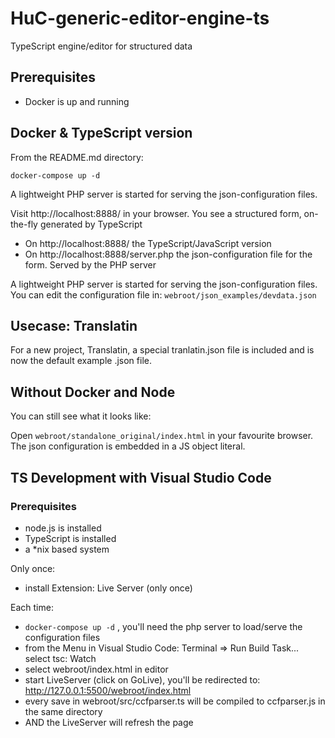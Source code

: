 # HuC-generic-editor-engine-ts

TypeScript engine/editor for structured data

## Prerequisites

* Docker is up and running


##  Docker & TypeScript version

From the README.md directory:

 `docker-compose up -d`

A lightweight PHP server is started for serving the json-configuration files. 

Visit http://localhost:8888/  in your browser. 
You see a structured form, on-the-fly generated by TypeScript

* On http://localhost:8888/ the TypeScript/JavaScript version
* On http://localhost:8888/server.php the json-configuration file for the form. Served by the PHP server 


A lightweight PHP server is started for serving the json-configuration files. 
You can edit the configuration file in:
`webroot/json_examples/devdata.json`

## Usecase: Translatin

For a new project,  Translatin, a special tranlatin.json file is included and is now the default example .json file.
 

## Without Docker and Node

You can still see what it looks like:

Open  `webroot/standalone_original/index.html` in your favourite browser.
The json configuration is embedded in a JS object literal.


## TS Development with Visual Studio Code

### Prerequisites
* node.js is installed
* TypeScript is installed
* a *nix based system

Only once:
- install Extension: Live Server (only once)

Each time:
- `docker-compose up -d` , you'll need the php server to load/serve the configuration files
- from the Menu in Visual Studio Code: Terminal => Run Build Task...  select tsc: Watch
- select webroot/index.html in editor
- start LiveServer (click on GoLive), you'll be redirected to: http://127.0.0.1:5500/webroot/index.html
- every save in webroot/src/ccfparser.ts will be compiled to ccfparser.js in the same directory
- AND the LiveServer will refresh the page